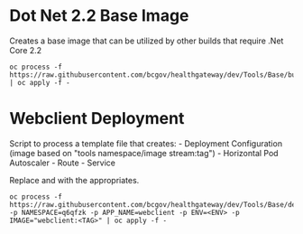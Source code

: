 # Dot Net 2.2 Base Image

Creates a base image that can be utilized by other builds that require .Net Core 2.2

```console
oc process -f https://raw.githubusercontent.com/bcgov/healthgateway/dev/Tools/Base/build.yaml | oc apply -f -
```


# Webclient Deployment

Script to process a template file that creates:
	- Deployment Configuration (image based on "tools namespace/image stream:tag")
	- Horizontal Pod Autoscaler
	- Route	
	- Service

Replace <ENV> and <TAG> with the appropriates.
	
```console
oc process -f https://raw.githubusercontent.com/bcgov/healthgateway/dev/Tools/Base/deployment.yaml -p NAMESPACE=q6qfzk -p APP_NAME=webclient -p ENV=<ENV> -p IMAGE="webclient:<TAG>" | oc apply -f -
```

